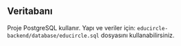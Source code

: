 ## Veritabanı
Proje PostgreSQL kullanır. Yapı ve veriler için:
`educircle-backend/database/educircle.sql` dosyasını kullanabilirsiniz.
